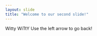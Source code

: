 ```yaml
---
layout: slide
title: "Welcome to our second slide!"
---
```

Witty WiTtY
Use the left arrow to go back!
